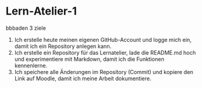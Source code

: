 # Lern-Atelier-1
bbbaden
3 ziele
1. Ich erstelle heute meinen eigenen GitHub-Account und logge mich ein, damit ich ein Repository anlegen kann.  
2. Ich erstelle ein Repository für das Lernatelier, lade die README.md hoch und experimentiere mit Markdown, damit ich die Funktionen kennenlerne.  
3. Ich speichere alle Änderungen im Repository (Commit) und kopiere den Link auf Moodle, damit ich meine Arbeit dokumentiere.
